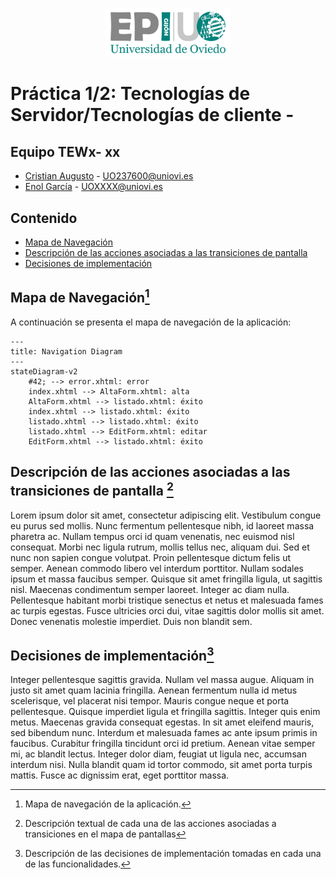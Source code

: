 <p align="center">
  <img src="/img/logo-epigijon.png" alt="EPI Gijón logo" width="200"/>
</p>

# Práctica 1/2: Tecnologías de Servidor/Tecnologías de cliente -

## Equipo TEWx- xx

- [Cristian Augusto](https://github.com/augustocristian) - UO237600@uniovi.es
- [Enol García](https://github.com/enolgargon) - UOXXXX@uniovi.es 


## Contenido

- [Mapa de Navegación](#mapa-de-navegación1)
- [Descripción de las acciones asociadas a las transiciones de pantalla](#descripción-de-las-acciones-asociadas-a-las-transiciones-de-pantalla-2)
- [Decisiones de implementación](#decisiones-de-implementación3)


## Mapa de Navegación[^1]

A continuación se presenta el mapa de navegación de la aplicación:

````mermaid
---
title: Navigation Diagram
---
stateDiagram-v2
    #42; --> error.xhtml: error
    index.xhtml --> AltaForm.xhtml: alta
    AltaForm.xhtml --> listado.xhtml: éxito
    index.xhtml --> listado.xhtml: éxito
    listado.xhtml --> listado.xhtml: éxito
    listado.xhtml --> EditForm.xhtml: editar
    EditForm.xhtml --> listado.xhtml: éxito
````

## Descripción de las acciones asociadas a las transiciones de pantalla [^2]

Lorem ipsum dolor sit amet, consectetur adipiscing elit. Vestibulum congue eu purus sed mollis. Nunc fermentum
pellentesque nibh, id laoreet massa pharetra ac. Nullam tempus orci id quam venenatis, nec euismod nisl consequat. Morbi
nec ligula rutrum, mollis tellus nec, aliquam dui. Sed et nunc non sapien congue volutpat. Proin pellentesque dictum
felis ut semper. Aenean commodo libero vel interdum porttitor. Nullam sodales ipsum et massa faucibus semper. Quisque
sit amet fringilla ligula, ut sagittis nisl. Maecenas condimentum semper laoreet. Integer ac diam nulla. Pellentesque
habitant morbi tristique senectus et netus et malesuada fames ac turpis egestas. Fusce ultricies orci dui, vitae
sagittis dolor mollis sit amet. Donec venenatis molestie imperdiet. Duis non blandit sem.

## Decisiones de implementación[^3]

Integer pellentesque sagittis gravida. Nullam vel massa augue. Aliquam in justo sit amet quam lacinia fringilla. Aenean
fermentum nulla id metus scelerisque, vel placerat nisi tempor. Mauris congue neque et porta pellentesque. Quisque
imperdiet ligula et fringilla sagittis. Integer quis enim metus. Maecenas gravida consequat egestas. In sit amet
eleifend mauris, sed bibendum nunc. Interdum et malesuada fames ac ante ipsum primis in faucibus. Curabitur fringilla
tincidunt orci id pretium. Aenean vitae semper mi, ac blandit lectus. Integer dolor diam, feugiat ut ligula nec,
accumsan interdum nisi. Nulla blandit quam id tortor commodo, sit amet porta turpis mattis. Fusce ac dignissim erat,
eget porttitor massa.

[^1]: Mapa de navegación de la aplicación.

[^2]: Descripción textual de cada una de las acciones asociadas a transiciones en el mapa de pantallas

[^3]: Descripción de las decisiones de implementación tomadas en cada una de las funcionalidades.